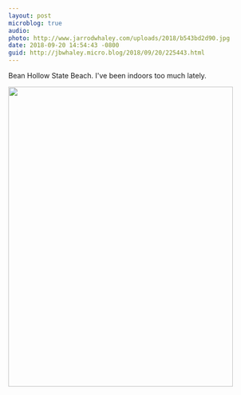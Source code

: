 ```yaml
---
layout: post
microblog: true
audio: 
photo: http://www.jarrodwhaley.com/uploads/2018/b543bd2d90.jpg
date: 2018-09-20 14:54:43 -0800
guid: http://jbwhaley.micro.blog/2018/09/20/225443.html
---
```

Bean Hollow State Beach. I've been indoors too much lately.

<img src="http://www.jarrodwhaley.com/uploads/2018/b543bd2d90.jpg" width="450" height="600" />
